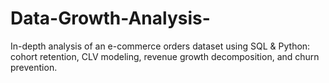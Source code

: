 # Data-Growth-Analysis-
In-depth analysis of an e-commerce orders dataset using SQL &amp; Python: cohort retention, CLV modeling, revenue growth decomposition, and churn prevention. 
